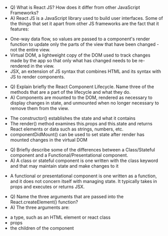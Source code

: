 * Q) What is React JS? How does it differ from other JavaScript Frameworks?
* A) React JS is a JavaScript library used to build user interfaces. Some of the things that set it apart from other JS frameworks are the fact that it features:
- One-way data flow, so values are passed to a component's render function to update only the parts of the view that have been changed - not the entire view.
- Virtual DOM, a lightweight copy of the DOM used to track changes made by the app so that only what has changed needs to be re-rendered in the view.
- JSX, an extension of JS syntax that combines HTML and its syntax with JS to render components.

* Q) Explain briefly the React Component Lifecycle. Name three of the methods that are a part of the lifecycle and what they do.
* A) Components are mounted to the DOM, rendered as necessary to display changes in state, and unmounted when no longer necessary to remove them from the view.
- The constructor() establishes the state and what it contains
- The render() method examines this.props and this.state and returns React elements or data such as strings, numbers, etc.
- componentDidMount() can be used to set state after render has mounted changes in the virtual DOM

* Q) Briefly describe some of the differences between a Class/Stateful component and a Functional/Presentational component.
* A) A class or stateful component is one written with the class keyword and that may maintain state and make changes to it
- A functional or presentational component is one written as a function, and it does not concern itself with managing state. It typically takes in props and executes or returns JSX.

* Q) Name the three arguments that are passed into the React.createElement() function?
* A) The three arguments are:
- a type, such as an HTML element or react class
- props
- the children of the component
